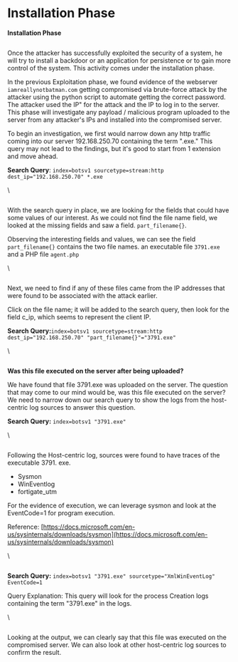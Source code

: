 # Installation Phase

**Installation Phase**

<figure><img src="https://tryhackme-images.s3.amazonaws.com/user-uploads/5e8dd9a4a45e18443162feab/room-content/de0578c67c4b14c280f01fe9a4090ea5.png" alt=""><figcaption></figcaption></figure>

Once the attacker has successfully exploited the security of a system, he will try to install a backdoor or an application for persistence or to gain more control of the system. This activity comes under the installation phase.

In the previous Exploitation phase, we found evidence of the webserver `iamreallynotbatman.com` getting compromised via brute-force attack by the attacker using the python script to automate getting the correct password. The attacker used the IP" for the attack and the IP to log in to the server. This phase will investigate any payload / malicious program uploaded to the server from any attacker's IPs and installed into the compromised server.

To begin an investigation, we first would narrow down any http traffic coming into our server 192.168.250.70 containing the term ".exe." This query may not lead to the findings, but it's good to start from 1 extension and move ahead.

**Search Query**: `index=botsv1 sourcetype=stream:http dest_ip="192.168.250.70" *.exe`

\


<figure><img src="https://tryhackme-images.s3.amazonaws.com/user-uploads/5e8dd9a4a45e18443162feab/room-content/4097da92bb83bd61cdacec4539c58d67.gif" alt=""><figcaption></figcaption></figure>

With the search query in place, we are looking for the fields that could have some values of our interest. As we could not find the file name field, we looked at the missing fields and saw a field. `part_filename{}`.

Observing the interesting fields and values, we can see the field `part_filename{}` contains the two file names. an executable file `3791.exe` and a PHP file `agent.php`

\


<figure><img src="https://tryhackme-images.s3.amazonaws.com/user-uploads/5e8dd9a4a45e18443162feab/room-content/f2206e28fac1af4e5033d1eb7cd7f29d.png" alt=""><figcaption></figcaption></figure>

Next, we need to find if any of these files came from the IP addresses that were found to be associated with the attack earlier.

Click on the file name; it will be added to the search query, then look for the field c\_ip, which seems to represent the client IP.

**Search Query:**`index=botsv1 sourcetype=stream:http dest_ip="192.168.250.70" "part_filename{}"="3791.exe"`

\


<figure><img src="https://tryhackme-images.s3.amazonaws.com/user-uploads/5e8dd9a4a45e18443162feab/room-content/e8f2b1f9924e74acaf2224cd7c13f6f6.png" alt=""><figcaption></figcaption></figure>

**Was this file executed on the server after being uploaded?**

We have found that file 3791.exe was uploaded on the server. The question that may come to our mind would be, was this file executed on the server? We need to narrow down our search query to show the logs from the host-centric log sources to answer this question.

**Search Query:** `index=botsv1 "3791.exe"`

\


<figure><img src="https://tryhackme-images.s3.amazonaws.com/user-uploads/5e8dd9a4a45e18443162feab/room-content/2dd77a76ba3366bf822576b7600d4669.png" alt=""><figcaption></figcaption></figure>

Following the Host-centric log, sources were found to have traces of the executable 3791. exe.

* Sysmon
* WinEventlog
* fortigate\_utm

For the evidence of execution, we can leverage sysmon and look at the EventCode=1 for program execution.

Reference: [https://docs.microsoft.com/en-us/sysinternals/downloads/sysmon](https://docs.microsoft.com/en-us/sysinternals/downloads/sysmon)

\


<figure><img src="https://tryhackme-images.s3.amazonaws.com/user-uploads/5e8dd9a4a45e18443162feab/room-content/0135d57671ea197866054124115cfb4c.png" alt=""><figcaption></figcaption></figure>

**Search Query:** `index=botsv1 "3791.exe" sourcetype="XmlWinEventLog" EventCode=1`

Query Explanation: This query will look for the process Creation logs containing the term "3791.exe" in the logs.

\


<figure><img src="https://tryhackme-images.s3.amazonaws.com/user-uploads/5e8dd9a4a45e18443162feab/room-content/140a87acbf87ae7b9cf62f41dd93acdb.png" alt=""><figcaption></figcaption></figure>

Looking at the output, we can clearly say that this file was executed on the compromised server. We can also look at other host-centric log sources to confirm the result.

